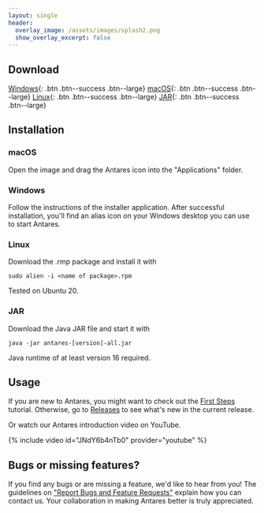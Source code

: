 ```yaml
---
layout: single
header:
  overlay_image: /assets/images/splash2.png
  show_overlay_excerpt: false
---
```


## Download

[Windows](https://github.com/flandreas/antares/releases/download/v1.19.0/Antares-1.19.0.msi){: .btn .btn--success .btn--large}
[macOS](https://github.com/flandreas/antares/releases/download/v1.19.0/Antares-1.19.0.dmg){: .btn .btn--success .btn--large}
[Linux](https://github.com/flandreas/antares/releases/download/v1.19.0/antares-1.19.0-1.x86_64.rpm){: .btn .btn--success .btn--large}
[JAR](https://github.com/flandreas/antares/releases/download/v1.19.0/antares-1.19.0.jar){: .btn .btn--success .btn--large}

## Installation

### macOS

Open the image and drag the Antares icon into the "Applications" folder.

### Windows

Follow the instructions of the installer application. After successful installation, you'll find an alias icon on your Windows desktop you can use to start Antares.

### Linux

Download the .rmp package and install it with

`sudo alien -i <name of package>.rpm`

Tested on Ubuntu 20.

### JAR

Download the Java JAR file and start it with

`java -jar antares-[version]-all.jar`

Java runtime of at least version 16 required. 

## Usage

If you are new to Antares, you might want to check out the [First Steps](/user-manual/english/first-steps/first-steps) tutorial. Otherwise, go to [Releases](/docs/releases/releases/) to see what's new in the current release.

Or watch our Antares introduction video on YouTube.

{% include video id="JNdY6b4nTb0" provider="youtube" %}

## Bugs or missing features?

If you find any bugs or are missing a feature, we'd like to hear from you! The guidelines on ["Report Bugs and Feature Requests"](/docs/issues/) explain how you can contact us. Your collaboration in making Antares better is truly appreciated.

